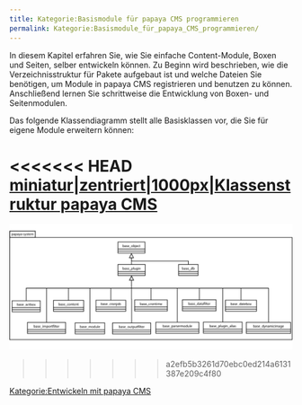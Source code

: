 ```yaml
---
title: Kategorie:Basismodule für papaya CMS programmieren
permalink: Kategorie:Basismodule_für_papaya_CMS_programmieren/
---
```


In diesem Kapitel erfahren Sie, wie Sie einfache Content-Module, Boxen und Seiten, selber entwickeln können. Zu Beginn wird beschrieben, wie die Verzeichnisstruktur für Pakete aufgebaut ist und welche Dateien Sie benötigen, um Module in papaya CMS registrieren und benutzen zu können. Anschließend lernen Sie schrittweise die Entwicklung von Boxen- und Seitenmodulen.

Das folgende Klassendiagramm stellt alle Basisklassen vor, die Sie für eigene Module erweitern können:

<<<<<<< HEAD
[miniatur|zentriert|1000px|Klassenstruktur papaya CMS](/images/File:PapayaPluginsBaseSystem.png)
=======
![File:PapayaPluginsBaseSystem.png](images/PapayaPluginsBaseSystem.png)
>>>>>>> a2efb5b3261d70ebc0ed214a6131387e209c4f80

[Kategorie:Entwickeln mit papaya CMS](export_de/Kategorie:Entwickeln_mit_papaya_CMS.md)

